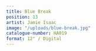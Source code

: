 ```yaml
---
title: Blue Break
position: 13
artist: Jamie Isaac
image: "/uploads/blue-break.jpg"
catalogue-number: HA019
format: 12" / Digital
---
```


